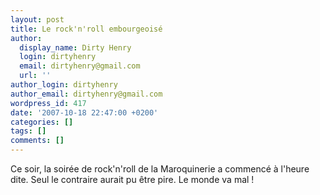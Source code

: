 ```yaml
---
layout: post
title: Le rock'n'roll embourgeoisé
author:
  display_name: Dirty Henry
  login: dirtyhenry
  email: dirtyhenry@gmail.com
  url: ''
author_login: dirtyhenry
author_email: dirtyhenry@gmail.com
wordpress_id: 417
date: '2007-10-18 22:47:00 +0200'
categories: []
tags: []
comments: []
---
```

Ce soir, la soirée de rock'n'roll de la Maroquinerie a commencé à l'heure dite. Seul le contraire aurait pu être pire. Le monde va mal !
